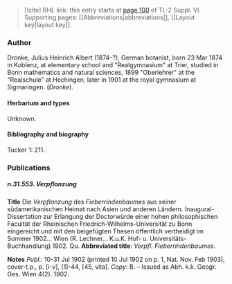 > [!cite] BHL link: this entry starts at [page 100](https://www.biodiversitylibrary.org/item/103835#page/110/mode/1up) of TL-2 Suppl. VI.
> Supporting pages: [[Abbreviations|abbreviations]], [[Layout key|layout key]].

### Author

Dronke, Julius Heinrich Albert (1874-?), German botanist, born 23 Mar 1874 in Koblenz, at elementary school and "Realgymnasium" at Trier, studied in Bonn mathematics and natural sciences, 1899 "Oberlehrer" at the "Realschule" at Hechingen, later in 1901 at the royal gymnasium at Sigmaringen. (*Dronke*).

#### Herbarium and types

Unknown.

#### Bibliography and biography

Tucker 1: 211.

### Publications

##### n.31.553. Verpflanzung

**Title**
Die *Verpflanzung* des *Fieberrindenbaumes* aus seiner südamerikanischen Heimat nach Asien und anderen Ländern. Inaugural-Dissertation zur Erlangung der Doctorwürde einer hohen philosophischen Facultät der Rheinischen Friedrich-Wilhelms-Universität zu Bonn eingereicht und mit den beigefügten Thesen öffentlich vertheidigt im Sommer 1902... Wien (R. Lechner... K.u.K. Hof- u. Universitäts-Buchhandlung) 1902. Qu.
**Abbreviated title**: *Verpfl. Fieberrindenbaumes*.

**Notes**
*Publ*.: 10-31 Jul 1902 (printed 10 Jul 1902 on p. 1, Nat. Nov. Feb 1903), cover-t.p., p. \[i-v\], \[1\]-44, \[45, vita\]. *Copy*: B. – Issued as Abh. k.k. Geogr. Ges. Wien 4(2). 1902.

